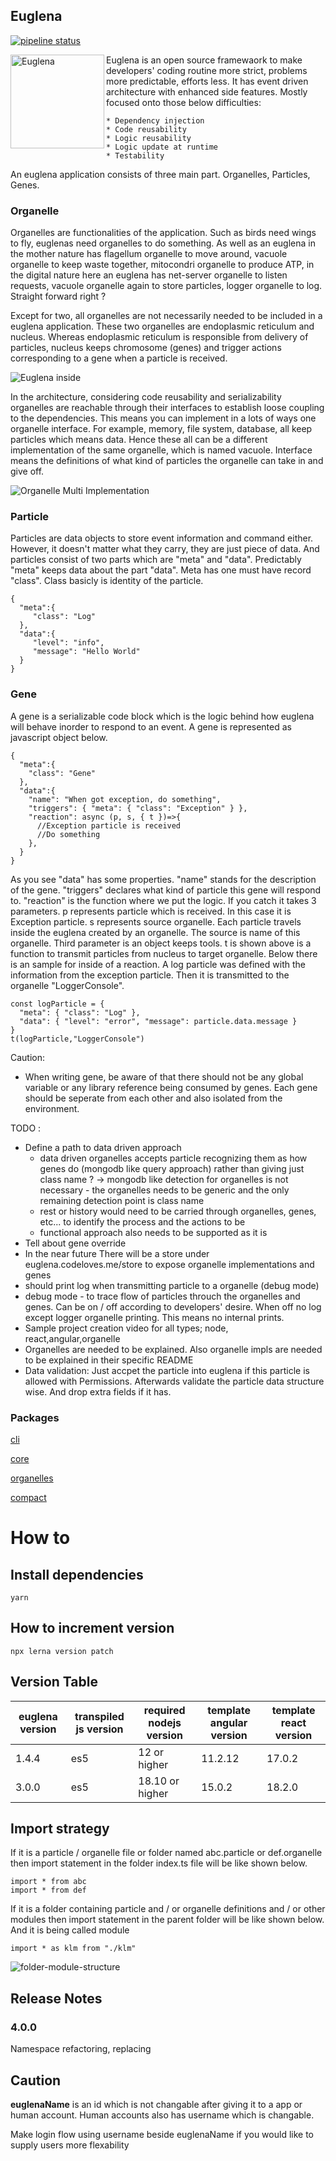 ## Euglena
[![pipeline status](https://gitlab.com/codelovesme/euglena/badges/develop/pipeline.svg)](https://gitlab.com/codelovesme/euglena/-/commits/develop)

<img src="docs/euglena.png" alt="Euglena" width="150"  align="left"/>

Euglena is an open source framewaork to make developers' coding routine more strict, problems more predictable, efforts
less. It has event driven architecture with enhanced side features. Mostly focused onto those below difficulties:

    * Dependency injection
    * Code reusability
    * Logic reusability
    * Logic update at runtime
    * Testability

An euglena application consists of three main part. Organelles, Particles, Genes.

### Organelle

Organelles are functionalities of the application. Such as birds need wings to fly, euglenas need organelles to do
something. As well as an euglena in the mother nature has flagellum organelle to move around, vacuole organelle to keep
waste together, mitocondri organelle to produce ATP, in the digital nature here an euglena has net-server organelle to
listen requests, vacuole organelle again to store particles, logger organelle to log. Straight forward right ?

Except for two, all organelles are not necessarily needed to be included in a euglena application. These two organelles
are endoplasmic reticulum and nucleus. Whereas endoplasmic reticulum is responsible from delivery of particles, nucleus
keeps chromosome (genes) and trigger actions corresponding to a gene when a particle is received.

![Euglena inside](docs/euglena-inside.png)

In the architecture, considering code reusability and serializability organelles are reachable through their interfaces
to establish loose coupling to the dependencies. This means you can implement in a lots of ways one organelle interface.
For example, memory, file system, database, all keep particles which means data. Hence these all can be a different
implementation of the same organelle, which is named vacuole. Interface means the definitions of what kind of particles
the organelle can take in and give off.

![Organelle Multi Implementation](docs/organelle-impl.png)

### Particle

Particles are data objects to store event information and command either. However, it doesn't matter what they carry,
they are just piece of data. And particles consist of two parts which are "meta" and "data". Predictably "meta" keeps
data about the part "data". Meta has one must have record "class". Class basicly is identity of the particle.

    {
      "meta":{
         "class": "Log"
      },
      "data":{
         "level": "info",
         "message": "Hello World"
      }
    }

### Gene

A gene is a serializable code block which is the logic behind how euglena will behave inorder to respond to an event. A
gene is represented as javascript object below.

    {
      "meta":{
        "class": "Gene"
      },
      "data":{
        "name": "When got exception, do something",
        "triggers": { "meta": { "class": "Exception" } },
        "reaction": async (p, s, { t })=>{
          //Exception particle is received
          //Do something
        },
      }
    }

As you see "data" has some properties. "name" stands for the description of the gene. "triggers" declares what kind of
particle this gene will respond to. "reaction" is the function where we put the logic. If you catch it takes 3
parameters. p represents particle which is received. In this case it is Exception particle. s represents source
organelle. Each particle travels inside the euglena created by an organelle. The source is name of this organelle. Third
parameter is an object keeps tools. t is shown above is a function to transmit particles from nucleus to target
organelle. Below there is an sample for inside of a reaction. A log particle was defined with the information from the
exception particle. Then it is transmitted to the organelle "LoggerConsole".

    const logParticle = {
      "meta": { "class": "Log" },
      "data": { "level": "error", "message": particle.data.message }
    }
    t(logParticle,"LoggerConsole")

Caution:

-   When writing gene, be aware of that there should not be any global variable or any library reference being consumed
    by genes. Each gene should be seperate from each other and also isolated from the environment.

TODO :

-   Define a path to data driven approach 
    - data driven organelles accepts particle recognizing them as how genes do (mongodb like query approach) rather than giving just class name ?
      -> mongodb like detection for organelles is not necessary - the organelles needs to be generic and the only remaining detection point is class name
    - rest or history would need to be carried through organelles, genes, etc... to identify the process and the actions to be
    - functional approach also needs to be supported as it is 
-   Tell about gene override
-   In the near future There will be a store under euglena.codeloves.me/store to expose organelle implementations and
    genes
-   should print log when transmitting particle to a organelle (debug mode)
-   debug mode - to trace flow of particles throuch the organelles and genes. Can be on / off according to developers'
    desire. When off no log except logger organelle printing. This means no internal prints.
-   Sample project creation video for all types; node, react,angular,organelle
-   Organelles are needed to be explained. Also organelle impls are needed to be explained in their specific README
-   Data validation: Just accpet the particle into euglena if this particle is allowed with Permissions. Afterwards validate the particle data structure wise. And drop extra fields if it has. 

### Packages

[cli](packages/cli/README.md)

[core](packages/core/README.md)

[organelles](docs/organelle.md)

[compact](docs/compact.md)


# How to

## Install dependencies

```yarn```

## How to increment version

```npx lerna version patch```


## Version Table
|euglena version|transpiled js version|required nodejs version|template angular version|template react version|
| ------------- | ------------------- | --------------------- | ---------------------- | -------------------- |
|1.4.4          |es5                  |12 or higher           |11.2.12                 |17.0.2                |
|3.0.0          |es5                  |18.10 or higher        |15.0.2                  |18.2.0                |


## Import strategy

If it is a particle / organelle file or folder named abc.particle or def.organelle then import statement in the folder index.ts file will be like shown below.

    import * from abc
    import * from def

If it is a folder containing particle and / or organelle definitions and / or other modules then import statement in the parent folder will be like shown below. And it is being called module

    import * as klm from "./klm"

![folder-module-structure](docs/folder-module-structure.svg)

## Release Notes
### 4.0.0

Namespace refactoring, replacing 

## Caution

**euglenaName** is an id which is not changable after giving it to a app or human account. Human accounts also has username which is changable. 

Make login flow using username beside euglenaName if you would like to supply users more flexability